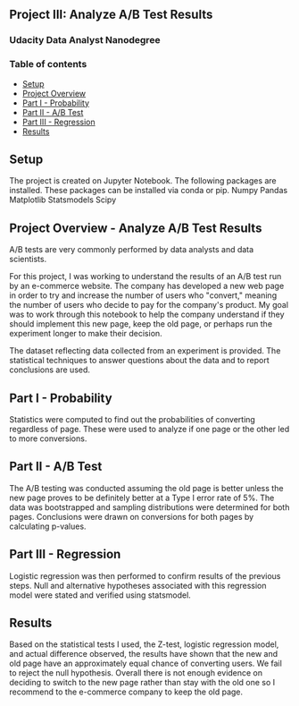 
## Project III: Analyze A/B Test Results
### Udacity Data Analyst Nanodegree
### Table of contents
* [Setup](#setup)
* [Project Overview](#Project)
* [Part I - Probability](#Probability)
* [Part II - A/B Test](#A/B-Test)
* [Part III - Regression](#Regression)
* [Results](#Results)

## Setup
The project is created on Jupyter Notebook. The following packages are installed. These packages can be installed via conda or pip.
Numpy
Pandas
Matplotlib
Statsmodels
Scipy

## Project Overview - Analyze A/B Test Results
A/B tests are very commonly performed by data analysts and data scientists.

For this project, I was working to understand the results of an A/B test run by an e-commerce website. The company has developed a new web page in order to try and increase the number of users who "convert," meaning the number of users who decide to pay for the company's product. My goal was to work through this notebook to help the company understand if they should implement this new page, keep the old page, or perhaps run the experiment longer to make their decision.

The dataset  reflecting data collected from an experiment is provided. The statistical techniques to answer questions about the data and to report 
conclusions are used.
## Part I - Probability
Statistics were computed to find out the probabilities of converting regardless of page. These were used to analyze if one page or the other led to more conversions.

## Part II - A/B Test
The A/B testing was conducted assuming the old page is better unless the new page proves to be definitely better at a Type I error rate of 5%. The data was bootstrapped and sampling distributions were determined for both pages. Conclusions were drawn on conversions for both pages by calculating p-values.

## Part III - Regression
Logistic regression was then performed to confirm results of the previous steps. Null and alternative hypotheses associated with this regression model were stated and verified using statsmodel.

## Results
Based on the statistical tests I used, the Z-test, logistic regression model, and actual difference observed, the results have shown that the new and old page have an approximately equal chance of converting users. We fail to reject the null hypothesis. Overall there is not enough evidence on deciding to switch to the new page rather than stay with the old one so I recommend to the e-commerce company to keep the old page.
